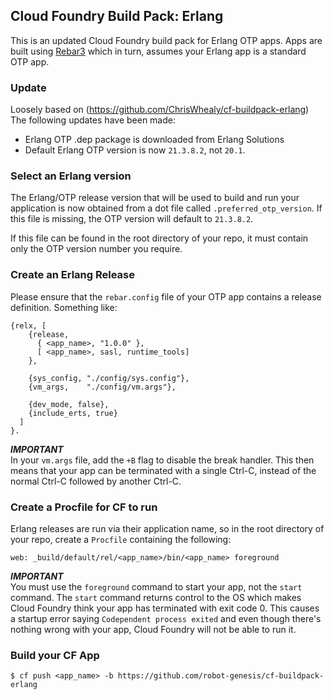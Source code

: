 ## Cloud Foundry Build Pack: Erlang

This is an updated Cloud Foundry build pack for Erlang OTP apps. Apps are built using [Rebar3](http://www.rebar3.org/) which in turn, assumes your Erlang app is a standard OTP app.


### Update

Loosely based on (https://github.com/ChrisWhealy/cf-buildpack-erlang)
The following updates have been made:

* Erlang OTP .dep package is downloaded from Erlang Solutions
* Default Erlang OTP version is now `21.3.8.2`, not `20.1`.

### Select an Erlang version

The Erlang/OTP release version that will be used to build and run your application is now obtained from a dot file called `.preferred_otp_version`.  If this file is missing, the OTP version will default to `21.3.8.2`.

If this file can be found in the root directory of your repo, it must contain only the OTP version number you require.

### Create an Erlang Release

Please ensure that the `rebar.config` file of your OTP app contains a release definition.  Something like:

    {relx, [
        {release,
          { <app_name>, "1.0.0" },
          [ <app_name>, sasl, runtime_tools]
        },

        {sys_config, "./config/sys.config"},
        {vm_args,    "./config/vm.args"},

        {dev_mode, false},
        {include_erts, true}
      ]
    }.

***IMPORTANT***  
In your `vm.args` file, add the `+B` flag to disable the break handler.  This then means that your app can be terminated with a single Ctrl-C, instead of the normal Ctrl-C followed by another Ctrl-C.

### Create a Procfile for CF to run

Erlang releases are run via their application name, so in the root directory of your repo, create a `Procfile` containing the following:

    web: _build/default/rel/<app_name>/bin/<app_name> foreground

***IMPORTANT***  
You must use the `foreground` command to start your app, not the `start` command.  The `start` command returns control to the OS which makes Cloud Foundry think your app has terminated with exit code 0.  This causes a startup error saying `Codependent process exited` and even though there's nothing wrong with your app, Cloud Foundry will not be able to run it.


### Build your CF App

    $ cf push <app_name> -b https://github.com/robot-genesis/cf-buildpack-erlang
  
